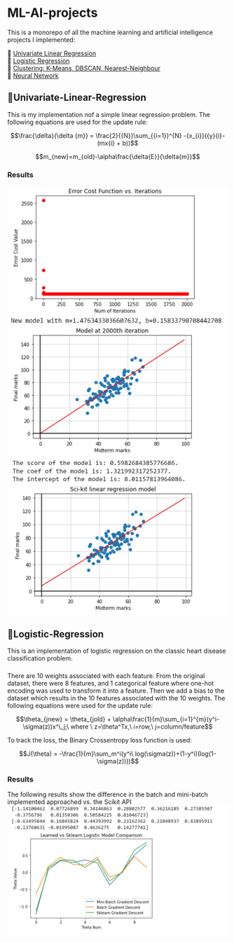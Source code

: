# ML-AI-projects
This is a monorepo of all the machine learning and artificial intelligence projects I implemented:

:link: [Univariate Linear Regression](https://colab.research.google.com/drive/1r9ftQFq7KBOjxpYKel36RBpa4AcPKmHo?usp=sharing)<br>
:link: [Logistic Regression](https://colab.research.google.com/drive/1pw4SnIS5afODQ1xexQEByaoQVogK8Fb0?usp=sharing) <br>
:link: [Clustering: K-Means, DBSCAN, Nearest-Neighbour](https://colab.research.google.com/drive/1ShRCx4i0MJudgj8CkVGM2hK3t8huMhX3?usp=sharing)<br>
:link: [Neural Network](https://colab.research.google.com/drive/1qx6hqz6geEtOo9nt5VECud7mXfud3402?usp=sharing)

## :pencil:Univariate-Linear-Regression

This is my implementation nof a simple linear regression problem. The following equations are used for the update rule:


$$\frac{\delta}{\delta {m}} = \frac{2}{{N}}\sum_{{i=1}}^{N} -{x_{i}}({y}{i}-(mx{i} + b))$$

$$m_{new}=m_{old}-\alpha\frac{\delta{E}}{\delta{m}}$$

### Results
![](/my_model.jpg)
![](/scikit_model.jpg)


## :pencil:Logistic-Regression

This is an implementation of logistic regression on the classic heart disease classification problem.

###
There are 10 weights associated with each feature. From the original dataset, there were 8 features, and 1 categorical feature where one-hot encoding was used to transform it into a feature. Then we add a bias to the dataset which results in the 10 features associated with the 10 weights. The following equations were used for the update rule:

$$\theta_{jnew} = \theta_{jold} + \alpha\frac{1}{m}\sum_{i=1}^{m}(y^i-\sigma(z))x^i_j;\ where \ z=\theta^Tx,\ i=row,\ j=column/feature$$

To track the loss, the Binary Crossentropy loss function is used:

$$J(\theta) = -\frac{1}{m}\sum_m^i(y^i\ log(\sigma(z))+(1-y^i)(log(1-\sigma(z))))$$

### Results
The following results show the difference in the batch and mini-batch implemented approached vs. the Scikit API
![](sample.jpg)
